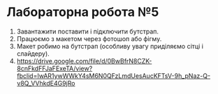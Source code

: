 # Лабораторна робота №5
1. Завантажити поставити і підключити бутстрап.
2. Працюємо з макетом через фотошоп або фігму.
3. Макет робимо на бутстрап (особливу увагу приділяємо сітці і слайдеру).
4. https://drive.google.com/file/d/0BwBfrN8CZK-8cnFkdFFJaFExeTA/view?fbclid=IwAR1ywWWkY4sM6N0QFzLmdUesAucKFTsV-9h_pNaz-Q-v8Q_VVhkdE4G9jRo
